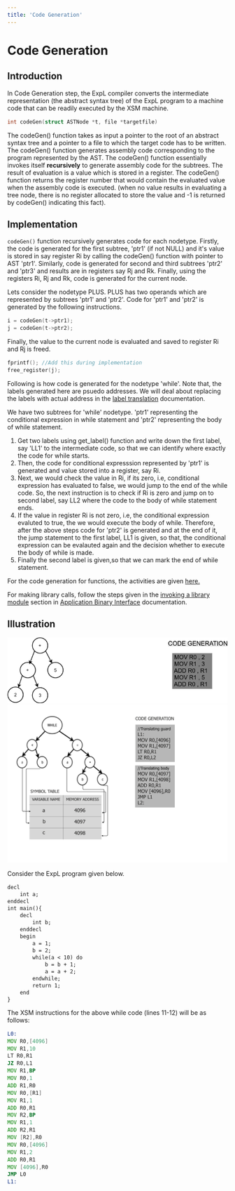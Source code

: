 ```yaml
---
title: 'Code Generation'
---
```


# Code Generation

## Introduction

In Code Generation step, the ExpL compiler converts the intermediate representation (the abstract syntax tree) of the ExpL program to a machine code that can be readily executed by the XSM machine.

```c
int codeGen(struct ASTNode *t, file *targetfile)
```

The codeGen() function takes as input a pointer to the root of an abstract syntax tree and a pointer to a file to which the target code has to be written. The codeGen() function generates assembly code corresponding to the program represented by the AST. The codeGen() function essentially invokes itself **recursively** to generate assembly code for the subtrees. The result of evaluation is a value which is stored in a register. The codeGen() function returns the register number that would contain the evaluated value when the assembly code is executed. (when no value results in evaluating a tree node, there is no register allocated to store the value and -1 is returned by codeGen() indicating this fact).

## Implementation

`codeGen()` function recursively generates code for each nodetype. Firstly, the code is generated for the first subtree, 'ptr1' (if not NULL) and it's value is stored in say register Ri by calling the codeGen() function with pointer to AST 'ptr1'. Similarly, code is generated for second and third subtrees 'ptr2' and 'ptr3' and results are in registers say Rj and Rk. Finally, using the registers Ri, Rj and Rk, code is generated for the current node.

Lets consider the nodetype PLUS. PLUS has two operands which are represented by subtrees 'ptr1' and 'ptr2'. Code for 'ptr1' and 'ptr2' is generated by the following instructions.

```c
i = codeGen(t->ptr1);
j = codeGen(t->ptr2);
```

Finally, the value to the current node is evaluated and saved to register Ri and Rj is freed.

```c
fprintf(); //Add this during implementation
free_register(j);
```

Following is how code is generated for the nodetype 'while'. Note that, the labels generated here are psuedo addresses. We will deal about replacing the labels with actual address in the [label translation](label-translation.md) documentation.

We have two subtrees for 'while' nodetype. 'ptr1' representing the conditional expression in while statement and 'ptr2' representing the body of while statement.

1. Get two labels using get\_label() function and write down the first label, say 'LL1' to the intermediate code, so that we can identify where exactly the code for while starts.
2. Then, the code for conditional expresssion represented by 'ptr1' is generated and value stored into a register, say Ri.
3. Next, we would check the value in Ri, if its zero, i.e, conditional expression has evaluated to false, we would jump to the end of the while code. So, the next instruction is to check if Ri is zero and jump on to second label, say LL2 where the code to the body of while statement ends.
4. If the value in register Ri is not zero, i.e, the conditional expression evaluted to true, the we would execute the body of while. Therefore, after the above steps code for 'ptr2' is generated and at the end of it, the jump statement to the first label, LL1 is given, so that, the conditional expression can be evalauted again and the decision whether to execute the body of while is made.
5. Finally the second label is given,so that we can mark the end of while statement.

For the code generation for functions, the activities are given [here.](run_data_structures/run-time-stack.md)

For making library calls, follow the steps given in the [invoking a library module](abi.md#nav-eXpOS-system-library-interface) section in [Application Binary Interface](abi.md) documentation.

## Illustration

![](img/tree3.png) ![](img/codegen.png)

Consider the ExpL program given below.

```
decl
    int a;
enddecl
int main(){
    decl
        int b;
    enddecl
    begin
        a = 1;
        b = 2;
        while(a < 10) do
            b = b + 1;
            a = a + 2;
        endwhile;
        return 1;
    end
}
```

The XSM instructions for the above while code (lines 11-12) will be as follows:

```asm
L0:
MOV R0,[4096]
MOV R1,10
LT R0,R1
JZ R0,L1
MOV R1,BP
MOV R0,1
ADD R1,R0
MOV R0,[R1]
MOV R1,1
ADD R0,R1
MOV R2,BP
MOV R1,1
ADD R2,R1
MOV [R2],R0
MOV R0,[4096]
MOV R1,2
ADD R0,R1
MOV [4096],R0
JMP L0
L1:
```
